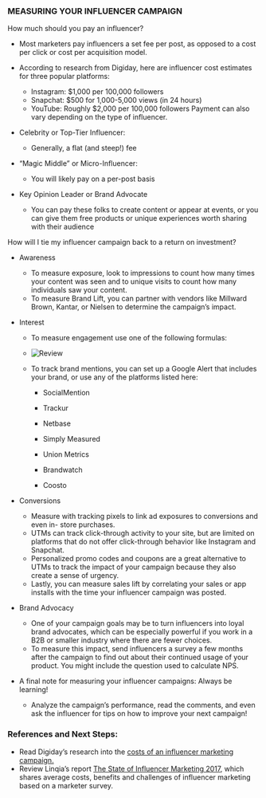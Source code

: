 ### MEASURING YOUR INFLUENCER CAMPAIGN

How much should you pay an influencer?

- Most marketers pay influencers a set fee per post, as opposed to a cost per click or cost
per acquisition model.
- According to research from Digiday, here are influencer cost estimates for three popular
platforms:
   *  Instagram: $1,000 per 100,000 followers
   *  Snapchat: $500 for 1,000-5,000 views (in 24 hours)
   *  YouTube: Roughly $2,000 per 100,000 followers
Payment can also vary depending on the type of influencer.

- Celebrity or Top-Tier Influencer:
   *  Generally, a flat (and steep!) fee
- “Magic Middle” or Micro-Influencer:
   *  You will likely pay on a per-post basis
- Key Opinion Leader or Brand Advocate
   *  You can pay these folks to create content or appear at events, or you can give
them free products or unique experiences worth sharing with their audience

How will I tie my influencer campaign back to a return on investment?

- Awareness
   *  To measure exposure, look to impressions to count how many times your
content was seen and to unique visits to count how many individuals saw your
content.
   *  To measure Brand Lift, you can partner with vendors like Millward Brown,
Kantar, or Nielsen to determine the campaign’s impact.

- Interest
   *  To measure engagement use one of the following formulas:
   * ![Review](assets/#missingimage)

   *  To track brand mentions, you can set up a Google Alert that includes your brand,
   or use any of the platforms listed here:
      - SocialMention
      - Trackur

      - Netbase
      - Simply Measured
      - Union Metrics
      - Brandwatch
      - Coosto
- Conversions
   *  Measure with tracking pixels to link ad exposures to conversions and even in-
store purchases.
   *  UTMs can track click-through activity to your site, but are limited on platforms
that do not offer click-through behavior like Instagram and Snapchat.
   *  Personalized promo codes and coupons are a great alternative to UTMs to track
the impact of your campaign because they also create a sense of urgency.
   *  Lastly, you can measure sales lift by correlating your sales or app installs with the
time your influencer campaign was posted.

- Brand Advocacy
   *  One of your campaign goals may be to turn influencers into loyal brand
advocates, which can be especially powerful if you work in a B2B or smaller
industry where there are fewer choices.
   *  To measure this impact, send influencers a survey a few months after the
campaign to find out about their continued usage of your product. You might
include the question used to calculate NPS.

- A final note for measuring your influencer campaigns: Always be learning!
   *  Analyze the campaign’s performance, read the comments, and even ask the
   influencer for tips on how to improve your next campaign!

### References and Next Steps:
- Read Digiday’s research into the [costs of an influencer marketing campaign.](https://digiday.com/marketing/what-influencer-marketing-costs/)
- Review Linqia’s report [The State of Influencer Marketing 2017](http://www.linqia.com/wp-content/uploads/2016/11/The-State-of-Influencer-Marketing-2017_Final-Report.pdf), which shares average
costs, benefits and challenges of influencer marketing based on a marketer survey.

